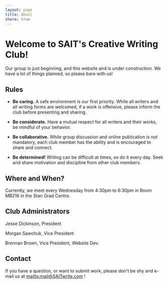 ```yaml
---
layout: page
title: About
share: true
---
```


# Welcome to SAIT's Creative Writing Club!

Our group is just beginning, and this website and is under construction. We have a lot of things planned, so please bare with us!


## Rules

* **Be caring.** A safe environment is our first priority. While all writers and all writing forms are welcomed, if a work is offensive, please inform the club before presenting and sharing.

* **Be considerate.** Have a mutual respect for all writers and their works, be mindful of your behavior.

* **Be collaborative.** While group discussion and online publication is not mandatory, each club member has the ability and is encouraged to share and connect.

* **Be determined!** Writing can be difficult at times, so do it every day. Seek and share motivation and discipline from other club members.


## Where and When?

Currently, we meet every Wednesday from 4:30pm to 6:30pm in Room MB216 in the Stan Grad Centre.  


## Club Administrators

Jesse Dickinson, President

Morgan Sawchuk, Vice President

Brennan Brown, Vice President, Website Dev.

## Contact

If you have a question, or want to submit work, please don't be shy and e-mail us at [mailto:mail@SAITwrite.com](mail@SAITwrite.com) !